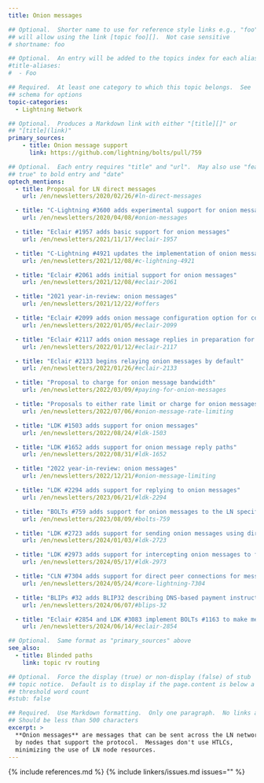 ```yaml
---
title: Onion messages

## Optional.  Shorter name to use for reference style links e.g., "foo"
## will allow using the link [topic foo][].  Not case sensitive
# shortname: foo

## Optional.  An entry will be added to the topics index for each alias
#title-aliases:
#  - Foo

## Required.  At least one category to which this topic belongs.  See
## schema for options
topic-categories:
  - Lightning Network

## Optional.  Produces a Markdown link with either "[title][]" or
## "[title](link)"
primary_sources:
    - title: Onion message support
      link: https://github.com/lightning/bolts/pull/759

## Optional.  Each entry requires "title" and "url".  May also use "feature:
## true" to bold entry and "date"
optech_mentions:
  - title: Proposal for LN direct messages
    url: /en/newsletters/2020/02/26/#ln-direct-messages

  - title: "C-Lightning #3600 adds experimental support for onion messages using blinded paths"
    url: /en/newsletters/2020/04/08/#onion-messages

  - title: "Eclair #1957 adds basic support for onion messages"
    url: /en/newsletters/2021/11/17/#eclair-1957

  - title: "C-Lightning #4921 updates the implementation of onion messages"
    url: /en/newsletters/2021/12/08/#c-lightning-4921

  - title: "Eclair #2061 adds initial support for onion messages"
    url: /en/newsletters/2021/12/08/#eclair-2061

  - title: "2021 year-in-review: onion messages"
    url: /en/newsletters/2021/12/22/#offers

  - title: "Eclair #2099 adds onion message configuration option for controling when to relay messages"
    url: /en/newsletters/2022/01/05/#eclair-2099

  - title: "Eclair #2117 adds onion message replies in preparation for supporting offers"
    url: /en/newsletters/2022/01/12/#eclair-2117

  - title: "Eclair #2133 begins relaying onion messages by default"
    url: /en/newsletters/2022/01/26/#eclair-2133

  - title: "Proposal to charge for onion message bandwidth"
    url: /en/newsletters/2022/03/09/#paying-for-onion-messages

  - title: "Proposals to either rate limit or charge for onion messages"
    url: /en/newsletters/2022/07/06/#onion-message-rate-limiting

  - title: "LDK #1503 adds support for onion messages"
    url: /en/newsletters/2022/08/24/#ldk-1503

  - title: "LDK #1652 adds support for onion message reply paths"
    url: /en/newsletters/2022/08/31/#ldk-1652

  - title: "2022 year-in-review: onion messages"
    url: /en/newsletters/2022/12/21/#onion-message-limiting

  - title: "LDK #2294 adds support for replying to onion messages"
    url: /en/newsletters/2023/06/21/#ldk-2294

  - title: "BOLTs #759 adds support for onion messages to the LN specification"
    url: /en/newsletters/2023/08/09/#bolts-759

  - title: "LDK #2723 adds support for sending onion messages using direct connections"
    url: /en/newsletters/2024/01/03/#ldk-2723

  - title: "LDK #2973 adds support for intercepting onion messages to facilitate async payments"
    url: /en/newsletters/2024/05/17/#ldk-2973

  - title: "CLN #7304 adds support for direct peer connections for message relay"
    url: /en/newsletters/2024/05/24/#core-lightning-7304

  - title: "BLIPs #32 adds BLIP32 describing DNS-based payment instructions with onion messages"
    url: /en/newsletters/2024/06/07/#blips-32

  - title: "Eclair #2854 and LDK #3083 implement BOLTs #1163 to make message delivery failures more private"
    url: /en/newsletters/2024/06/14/#eclair-2854

## Optional.  Same format as "primary_sources" above
see_also:
  - title: Blinded paths
    link: topic rv routing

## Optional.  Force the display (true) or non-display (false) of stub
## topic notice.  Default is to display if the page.content is below a
## threshold word count
#stub: false

## Required.  Use Markdown formatting.  Only one paragraph.  No links allowed.
## Should be less than 500 characters
excerpt: >
  **Onion messages** are messages that can be sent across the LN network
  by nodes that support the protocol.  Messages don't use HTLCs,
  minimizing the use of LN node resources.
---
```


{% include references.md %}
{% include linkers/issues.md issues="" %}

